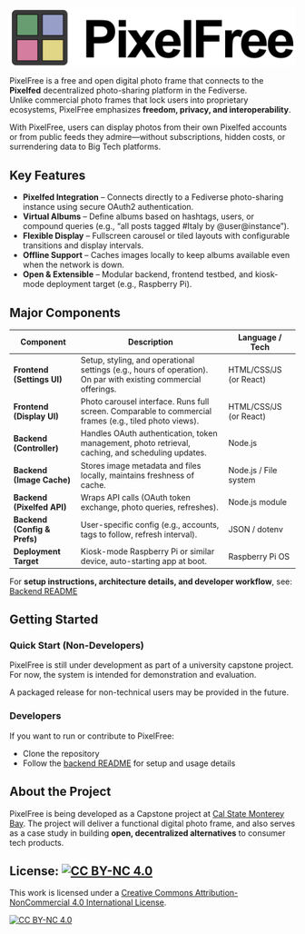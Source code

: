 ![PixelFree Dark](doc/images/PixelFreeDark.png)


PixelFree is a free and open digital photo frame that connects to the
**Pixelfed** decentralized photo-sharing platform in the Fediverse.  
Unlike commercial photo frames that lock users into proprietary ecosystems,
PixelFree emphasizes **freedom, privacy, and interoperability**.

With PixelFree, users can display photos from their own Pixelfed accounts or
from public feeds they admire—without subscriptions, hidden costs, or
surrendering data to Big Tech platforms.


## Key Features

- **Pixelfed Integration** – Connects directly to a Fediverse photo-sharing
  instance using secure OAuth2 authentication.
- **Virtual Albums** – Define albums based on hashtags, users, or compound queries
  (e.g., “all posts tagged #Italy by @user@instance”).
- **Flexible Display** – Fullscreen carousel or tiled layouts with configurable
  transitions and display intervals.
- **Offline Support** – Caches images locally to keep albums available even when
  the network is down.
- **Open & Extensible** – Modular backend, frontend testbed, and kiosk-mode
  deployment target (e.g., Raspberry Pi).


## Major Components

| Component                | Description                                                                 | Language / Tech         |
|--------------------------|-----------------------------------------------------------------------------|-------------------------|
| **Frontend (Settings UI)** | Setup, styling, and operational settings (e.g., hours of operation). On par with existing commercial offerings. | HTML/CSS/JS (or React) |
| **Frontend (Display UI)**  | Photo carousel interface. Runs full screen. Comparable to commercial frames (e.g., tiled photo views). | HTML/CSS/JS (or React) |
| **Backend (Controller)**   | Handles OAuth authentication, token management, photo retrieval, caching, and scheduling updates. | Node.js |
| **Backend (Image Cache)**  | Stores image metadata and files locally, maintains freshness of cache. | Node.js / File system |
| **Backend (Pixelfed API)** | Wraps API calls (OAuth token exchange, photo queries, refreshes). | Node.js module |
| **Backend (Config & Prefs)** | User-specific config (e.g., accounts, tags to follow, refresh interval). | JSON / dotenv |
| **Deployment Target**      | Kiosk-mode Raspberry Pi or similar device, auto-starting app at boot. | Raspberry Pi OS |
For **setup instructions, architecture details, and developer workflow**, see: [Backend README](backend/README.md)

## Getting Started

### Quick Start (Non-Developers)
PixelFree is still under development as part of a university capstone project.  
For now, the system is intended for demonstration and evaluation.

A packaged release for non-technical users may be provided in the future.

### Developers
If you want to run or contribute to PixelFree:  
- Clone the repository  
- Follow the [backend README](backend/README.md) for setup and usage details  


## About the Project

PixelFree is being developed as a Capstone project at [Cal State Monterey Bay](https://csumb.edu). The project will deliver a functional digital photo frame, and also serves as a case study in building **open, decentralized alternatives** to consumer tech products.


## License: [![CC BY-NC 4.0][cc-by-nc-shield]][cc-by-nc]
This work is licensed under a
[Creative Commons Attribution-NonCommercial 4.0 International License][cc-by-nc].

[![CC BY-NC 4.0][cc-by-nc-image]][cc-by-nc]

[cc-by-nc]: https://creativecommons.org/licenses/by-nc/4.0/
[cc-by-nc-image]: https://licensebuttons.net/l/by-nc/4.0/88x31.png
[cc-by-nc-shield]: https://img.shields.io/badge/License-CC%20BY--NC%204.0-lightgrey.svg

